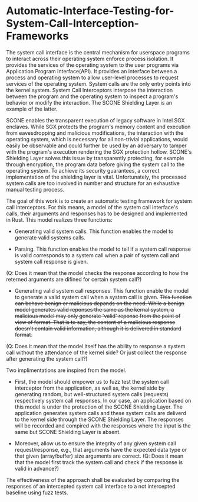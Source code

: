 # Automatic-Interface-Testing-for-System-Call-Interception-Frameworks
The system call interface is the central mechanism for userspace programs to interact across their operating system enforce process isolation. It provides the services of the operating system to the user programs via Application Program Interface(API). It provides an interface between a process and operating system to allow user-level processes to request services of the operating system. System calls are the only entry points into the kernel system. System Call Interceptors interpose the interaction between the program and the operating system to inspect a program's behavior or modify the interaction. The SCONE Shielding Layer is an example of the latter.

SCONE enables the transparent execution of legacy software in Intel SGX enclaves. While SGX protects the program's memory content and execution from eavesdropping and malicious modifications, the interaction with the operating system, which is necessary for all non-trivial applications, would easily be observable and could further be used by an adversary to tamper with the program's execution rendering the SGX protection hollow. SCONE's Shielding Layer solves this issue by transparently protecting, for example through encryption, the program data before giving the system call to the operating system. To achieve its security guarantees, a correct implementation of the shielding layer is vital. Unfortunately, the processed system calls are too involved in number and structure for an exhaustive manual testing process.

The goal of this work is to create an automatic testing framework for system call interceptors. For this means, a model of the system call interface's calls, their arguments and responses has to be designed and implemented in Rust. This model realizes three functions:

+ Generating valid system calls. This function enables the model to generate valid systems calls.


+ Parsing. This function enables the model to tell if a system call response is valid corresponds to a system call when a pair of system call and system call response is given.

(Q: Does it mean that the model checks the response according to how the reterned arguments are difined for certain system call?)

+ Generating valid system call responses. This function enable the model to generate a valid system call when a system call is given. <s>This function can behave benign or malicious depands on the need. While a benign model generates valid reponses the same as the kernal system, a malicious model may only generate 'valid' reponse from the point of view of format. That is to say, the content of a malicious response doesn't contain valid information, although it is delivered in standard format.</s>

(Q: Does it mean that the model itself has the ability to response a system call without the attendance of the kernel side? Or just collect the response after generating the system call?)


Two implimentations are inspired from the model.

+ First, the model should empower us to fuzz test the system call interceptor from the application, as well as, the kernel side by generating random, but well-structured system calls (requests) respectively system call responses. In our case, an application based on this model is under the protection of the SCONE Shielding Layer. The application generates system calls and these system calls are deliverd to the kernel side through the SCONE Shielding Layer. The responses will be recorded and compired with the responses where the input is the same but SCONE Shielding Layer is absent.

+ Moreover, allow us to ensure the integrity of any given system call request/response, e.g., that arguments have the expected data type or that given (array/buffer) size arguments are correct. 
(Q: Does it mean that the model first track the system call and check if the response is valid in advance?)

The effectiveness of the approach shall be evaluated by comparing the responses of an intercepted system call interface to a not intercepted baseline using fuzz tests.
